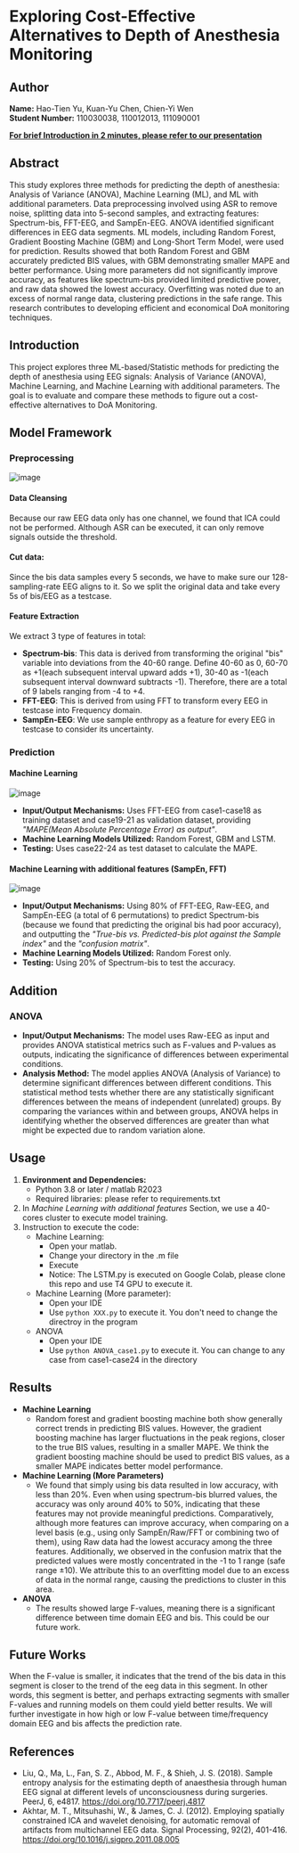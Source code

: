 # Exploring Cost-Effective Alternatives to Depth of Anesthesia Monitoring
 
## Author
**Name:** Hao-Tien Yu, Kuan-Yu Chen, Chien-Yi Wen  
**Student Number:** 110030038, 110012013, 111090001

**[For brief Introduction in 2 minutes, please refer to our presentation](https://youtu.be/Fl1E9MHZMEU)**

## Abstract
This study explores three methods for predicting the depth of anesthesia: Analysis of Variance (ANOVA), Machine Learning (ML), and ML with additional parameters. Data preprocessing involved using ASR to remove noise, splitting data into 5-second samples, and extracting features: Spectrum-bis, FFT-EEG, and SampEn-EEG. ANOVA identified significant differences in EEG data segments. ML models, including Random Forest, Gradient Boosting Machine (GBM) and Long-Short Term Model, were used for prediction. Results showed that both Random Forest and GBM accurately predicted BIS values, with GBM demonstrating smaller MAPE and better performance. Using more parameters did not significantly improve accuracy, as features like spectrum-bis provided limited predictive power, and raw data showed the lowest accuracy. Overfitting was noted due to an excess of normal range data, clustering predictions in the safe range. This research contributes to developing efficient and economical DoA monitoring techniques.

## Introduction
This project explores three ML-based/Statistic methods for predicting the depth of anesthesia using EEG signals: Analysis of Variance (ANOVA), Machine Learning, and Machine Learning with additional parameters. The goal is to evaluate and compare these methods to figure out a cost-effective alternatives to DoA Monitoring.

## Model Framework

### Preprocessing
![image](https://hackmd.io/_uploads/rkn8FQJBR.png)

#### Data Cleansing
Because our raw EEG data only has one channel, we found that ICA could not be performed. Although ASR can be executed, it can only remove signals outside the threshold.



#### Cut data:
Since the bis data samples every 5 seconds, we have to make sure our 128-sampling-rate EEG aligns to it. So we split the original data and take every 5s of bis/EEG as a testcase.

#### Feature Extraction
We extract 3 type of features in total:
* **Spectrum-bis**: This data is derived from transforming the original "bis" variable into deviations from the 40-60 range. Define 40-60 as 0, 60-70 as +1(each subsequent interval upward adds +1), 30-40 as -1(each subsequent interval downward subtracts -1). Therefore, there are a total of 9 labels ranging from -4 to +4.
* **FFT-EEG**: This is derived from using FFT to transform every EEG in testcase into Frequency domain.
* **SampEn-EEG**: We use sample enthropy as a feature for every EEG in testcase to consider its uncertainty.


### Prediction

#### Machine Learning
![image](https://hackmd.io/_uploads/HyphoN1H0.png)
- **Input/Output Mechanisms:** Uses FFT-EEG from case1-case18 as training dataset and case19-21 as validation dataset, providing *"MAPE(Mean Absolute Percentage Error) as output"*.
- **Machine Learning Models Utilized:** Random Forest, GBM and LSTM.
- **Testing:** Uses case22-24 as test dataset to calculate the MAPE.

#### Machine Learning with additional features (SampEn, FFT)
![image](https://hackmd.io/_uploads/ryZjSUJBC.png)
- **Input/Output Mechanisms:** Using 80% of FFT-EEG, Raw-EEG, and SampEn-EEG (a total of 6 permutations) to predict Spectrum-bis (because we found that predicting the original bis had poor accuracy), and outputting the *"True-bis vs. Predicted-bis plot against the Sample index"* and the *"confusion matrix"*.
- **Machine Learning Models Utilized:** Random Forest only.
- **Testing:** Using 20% of Spectrum-bis to test the accuracy.

## Addition
### ANOVA
- **Input/Output Mechanisms:** The model uses Raw-EEG as input and provides ANOVA statistical metrics such as F-values and P-values as outputs, indicating the significance of differences between experimental conditions.
- **Analysis Method:** The model applies ANOVA (Analysis of Variance) to determine significant differences between different conditions. This statistical method tests whether there are any statistically significant differences between the means of independent (unrelated) groups. By comparing the variances within and between groups, ANOVA helps in identifying whether the observed differences are greater than what might be expected due to random variation alone.


## Usage
1. **Environment and Dependencies:**
   - Python 3.8 or later / matlab R2023
   - Required libraries: please refer to requirements.txt
2. In *Machine Learning with additional features* Section, we use a 40-cores cluster to execute model training.
3. Instruction to execute the code:
    * Machine Learning:
        - Open your matlab.
        - Change your directory in the .m file
        - Execute
        - Notice: The LSTM.py is executed on Google Colab, please clone this repo and use T4 GPU to execute it.
    * Machine Learning (More parameter):
        - Open your IDE
        - Use `python XXX.py` to execute it. You don't need to change the directroy in the program
    * ANOVA
        - Open your IDE
        - Use `python ANOVA_case1.py` to execute it. You can change to any case from case1-case24 in the directory


## Results
- **Machine Learning** 
    - Random forest and gradient boosting machine both show generally correct trends in predicting BIS values. However, the gradient boosting machine has larger fluctuations in the peak regions, closer to the true BIS values, resulting in a smaller MAPE. We think the gradient boosting machine should be used to predict BIS values, as a smaller MAPE indicates better model performance.
- **Machine Learning (More Parameters)** 
    - We found that simply using bis data resulted in low accuracy, with less than 20%. Even when using spectrum-bis blurred values, the accuracy was only around 40% to 50%, indicating that these features may not provide meaningful predictions. Comparatively, although more features can improve accuracy, when comparing on a level basis (e.g., using only SampEn/Raw/FFT or combining two of them), using Raw data had the lowest accuracy among the three features. Additionally, we observed in the confusion matrix that the predicted values were mostly concentrated in the -1 to 1 range (safe range ±10). We attribute this to an overfitting model due to an excess of data in the normal range, causing the predictions to cluster in this area.
- **ANOVA**
    - The results showed large F-values, meaning there is a significant difference between time domain EEG and bis. This could be our future work.

## Future Works
When the F-value is smaller, it indicates that the trend of the bis data in this segment is closer to the trend of the eeg data in this segment. In other words, this segment is better, and perhaps extracting segments with smaller F-values and running models on them could yield better results. We will further investigate in how high or low F-value between time/frequency domain EEG and bis affects the prediction rate.

## References
* Liu, Q., Ma, L., Fan, S. Z., Abbod, M. F., & Shieh, J. S. (2018). Sample entropy analysis for the estimating depth of anaesthesia through human EEG signal at different levels of unconsciousness during surgeries. PeerJ, 6, e4817. https://doi.org/10.7717/peerj.4817
* Akhtar, M. T., Mitsuhashi, W., & James, C. J. (2012). Employing spatially constrained ICA and wavelet denoising, for automatic removal of artifacts from multichannel EEG data. Signal Processing, 92(2), 401-416. https://doi.org/10.1016/j.sigpro.2011.08.005
